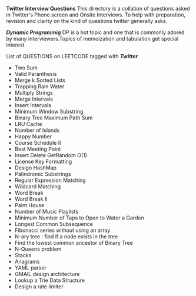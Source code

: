 **Twitter Interview Questions**
This directory is a collation of questions asked in Twitter's Phone screen and Onsite Interviews. 
To help with preparation, revision and clarity on the kind of questions twitter generally asks.

***Dynamic Programmig***
DP is a hot topic and one that is commonly adored by many interviewers.Topics of memoization and tabulation get special interest

List of QUESTIONS on LEETCODE tagged with ***Twitter***

+ Two Sum    
+ Valid Paranthesis
+ Merge k Sorted Lists
+ Trapping Rain Water   
+ Multiply Strings    
+ Merge Intervals    
+ Insert Intervals   
+ Minimum Window Substring    
+ Binary Tree Maximum Path Sum    
+ LRU Cache    
+ Number of Islands    
+ Happy Number    
+ Course Schedule II    
+ Best Meeting Point    
+ Insert Delete GetRandom O(1)    
+ License Key Formatting   
+ Design HashMap    
+ Palindromic Substrings    
+ Regular Expression Matching    
+ Wildcard Matching    
+ Word Break    
+ Word Break II
+ Paint House    
+ Number of Music Playlists    
+ Minimum Number of Taps to Open to Water a Garden    
+ Longest Common Subsequence
+ Fibonacci series without using an array
+ N-ary tree : find if a node exists in the tree 
+ Find the lowest common ancestor of Binary Tree
+ N-Queens problem
+ Stacks
+ Anagrams
+ YAML parser
+ GMAIL design architecture
+ Lookup a Trie Data Structure
+ Design a rate limiter

